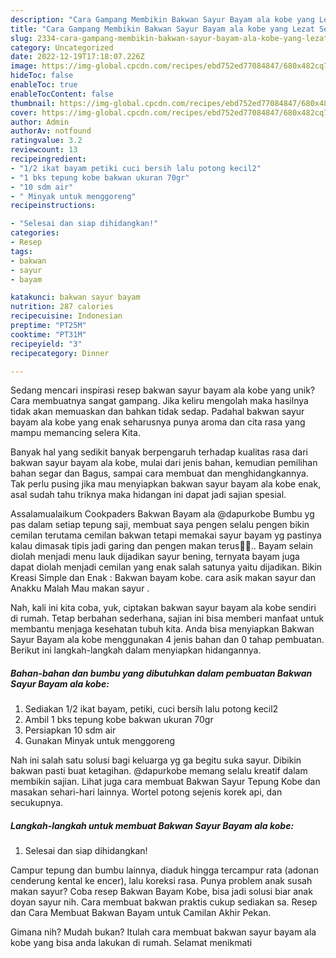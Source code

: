 ```yaml
---
description: "Cara Gampang Membikin Bakwan Sayur Bayam ala kobe yang Lezat Sekali"
title: "Cara Gampang Membikin Bakwan Sayur Bayam ala kobe yang Lezat Sekali"
slug: 2334-cara-gampang-membikin-bakwan-sayur-bayam-ala-kobe-yang-lezat-sekali
category: Uncategorized
date: 2022-12-19T17:18:07.226Z
image: https://img-global.cpcdn.com/recipes/ebd752ed77084847/680x482cq70/bakwan-sayur-bayam-ala-kobe-foto-resep-utama.jpg
hideToc: false
enableToc: true
enableTocContent: false
thumbnail: https://img-global.cpcdn.com/recipes/ebd752ed77084847/680x482cq70/bakwan-sayur-bayam-ala-kobe-foto-resep-utama.jpg
cover: https://img-global.cpcdn.com/recipes/ebd752ed77084847/680x482cq70/bakwan-sayur-bayam-ala-kobe-foto-resep-utama.jpg
author: Admin
authorAv: notfound
ratingvalue: 3.2
reviewcount: 13
recipeingredient:
- "1/2 ikat bayam petiki cuci bersih lalu potong kecil2"
- "1 bks tepung kobe bakwan ukuran 70gr"
- "10 sdm air"
- " Minyak untuk menggoreng"
recipeinstructions:

- "Selesai dan siap dihidangkan!"
categories:
- Resep
tags:
- bakwan
- sayur
- bayam

katakunci: bakwan sayur bayam 
nutrition: 287 calories
recipecuisine: Indonesian
preptime: "PT25M"
cooktime: "PT31M"
recipeyield: "3"
recipecategory: Dinner

---
```





Sedang mencari inspirasi resep bakwan sayur bayam ala kobe yang unik? Cara membuatnya sangat gampang. Jika keliru mengolah maka hasilnya tidak akan memuaskan dan bahkan tidak sedap. Padahal bakwan sayur bayam ala kobe yang enak seharusnya punya aroma dan cita rasa yang mampu memancing selera Kita.





Banyak hal yang sedikit banyak berpengaruh terhadap kualitas rasa dari bakwan sayur bayam ala kobe, mulai dari jenis bahan, kemudian pemilihan bahan segar dan Bagus, sampai cara membuat dan menghidangkannya. Tak perlu pusing jika mau menyiapkan bakwan sayur bayam ala kobe enak,      asal sudah tahu triknya maka hidangan ini dapat jadi sajian spesial.














Assalamualaikum Cookpaders Bakwan Bayam ala @dapurkobe Bumbu yg pas dalam setiap tepung saji, membuat saya pengen selalu pengen bikin cemilan terutama cemilan bakwan tetapi memakai sayur bayam yg pastinya kalau dimasak tipis jadi garing dan pengen makan terus🤭🤭.. Bayam selain diolah menjadi menu lauk dijadikan sayur bening, ternyata bayam juga dapat diolah menjadi cemilan yang enak salah satunya yaitu dijadikan. Bikin Kreasi Simple dan Enak : Bakwan bayam kobe. cara asik makan sayur dan Anakku Malah Mau makan sayur .






Nah, kali ini kita coba, yuk, ciptakan bakwan sayur bayam ala kobe sendiri di rumah. Tetap berbahan sederhana, sajian ini bisa memberi manfaat untuk membantu menjaga kesehatan tubuh kita. Anda bisa menyiapkan Bakwan Sayur Bayam ala kobe menggunakan 4 jenis bahan dan 0 tahap pembuatan. Berikut ini langkah-langkah dalam menyiapkan hidangannya.

<!--inarticleads1-->

##### Bahan-bahan dan bumbu yang dibutuhkan dalam pembuatan Bakwan Sayur Bayam ala kobe:

1. Sediakan 1/2 ikat bayam, petiki, cuci bersih lalu potong kecil2
1. Ambil 1 bks tepung kobe bakwan ukuran 70gr
1. Persiapkan 10 sdm air
1. Gunakan  Minyak untuk menggoreng


Nah ini salah satu solusi bagi keluarga yg ga begitu suka sayur. Dibikin bakwan pasti buat ketagihan. @dapurkobe memang selalu kreatif dalam membikin sajian. Lihat juga cara membuat Bakwan Sayur Tepung Kobe dan masakan sehari-hari lainnya. Wortel potong sejenis korek api, dan secukupnya. 

<!--inarticleads2-->

##### Langkah-langkah untuk membuat Bakwan Sayur Bayam ala kobe:


1. Selesai dan siap dihidangkan!

Campur tepung dan bumbu lainnya, diaduk hingga tercampur rata (adonan cenderung kental ke encer), lalu koreksi rasa. Punya problem anak susah makan sayur? Coba resep Bakwan Bayam Kobe, bisa jadi solusi biar anak doyan sayur nih. Cara membuat bakwan praktis cukup sediakan sa. Resep dan Cara Membuat Bakwan Bayam untuk Camilan Akhir Pekan. 

Gimana nih? Mudah bukan? Itulah cara membuat bakwan sayur bayam ala kobe yang bisa anda lakukan di rumah. Selamat menikmati
